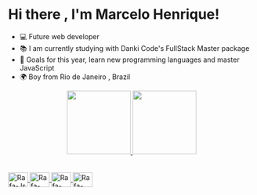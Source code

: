 <div>
 <h1>Hi there , I'm Marcelo Henrique!
</div>

-  💻 Future web developer
-  📚 I am currently studying with Danki Code's FullStack Master package
-  🚀 Goals for this year, learn new programming languages and master JavaScript
-  🌍 Boy from Rio de Janeiro , Brazil

<div align="center">
  <a href="https://github.com/marcelohenrique10">
  <img height="130em" src="https://github-readme-stats.vercel.app/api?username=marcelohenrique10&hide_title=true&show_icons=true&theme=react&include_all_commits=true&count_private=true"/>
  <img height="130em" src="https://github-readme-stats.vercel.app/api/top-langs/?username=marcelohenrique10&hide_title=true&layout=compact&langs_count=7&theme=react"/>
</div><br>

<div style="display: inline_block"><br>
  <img align="center" alt="Rafa-Js" height="30" width="40" src="https://cdn.jsdelivr.net/gh/devicons/devicon/icons/javascript/javascript-original.svg" />
  <img align="center" alt="Rafa-React" height="30" width="40" src="https://cdn.jsdelivr.net/gh/devicons/devicon/icons/react/react-original.svg"/>
  <img align="center" alt="Rafa-HTML" height="30" width="40" src="https://cdn.jsdelivr.net/gh/devicons/devicon/icons/html5/html5-original.svg"/>
  <img align="center" alt="Rafa-CSS" height="30" width="40" src="https://cdn.jsdelivr.net/gh/devicons/devicon/icons/css3/css3-original.svg"/>
  
  
</div><br>
  
